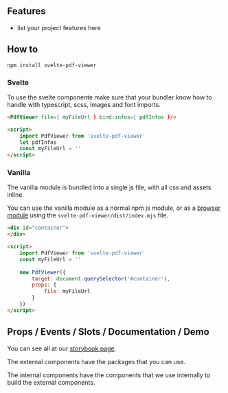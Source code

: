 ## Features
 - list your project features here

## How to

`npm install svelte-pdf-viewer`

### Svelte
To use the svelte componente make sure that your bundler know how to handle with typescript, scss, images and font imports.

```html
<PdfViewer file={ myFileUrl } bind:infos={ pdfInfos }/>

<script>
	import PdfViewer from 'svelte-pdf-viewer'
	let pdfInfos
	const myFileUrl = ''
</script>
```

### Vanilla
The vanilla module is bundled into a single js file, with all css and assets inline.

You can use the vanilla module as a normal npm js module, or as a [browser module](https://javascript.info/modules-intro) using the `svelte-pdf-viewer/dist/index.mjs` file.

```html
<div id="container">
</div>

<script>
	import PdfViewer from 'svelte-pdf-viewer'
    const myFileUrl = ''
    
    new PdfViewer({
        target: document.querySelector('#container'),
        props: {
            file: myFileUrl
        }
    })
</script>


```

## Props / Events / Slots / Documentation / Demo
You can see all at our [storybook page](https://team-tecnologia.gitlab.io/templates-and-snippets/svelte-package-template/).

The external components have the packages that you can use.

The internal components have the components that we use internally to build the external components.
